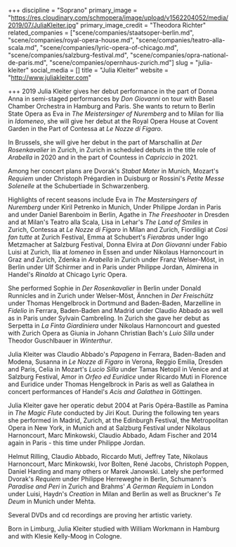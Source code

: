 +++
discipline = "Soprano"
primary_image = "https://res.cloudinary.com/schmopera/image/upload/v1562204052/media/2019/07/JuliaKleiter.jpg"
primary_image_credit = "Theodora Richter"
related_companies = ["scene/companies/staatsoper-berlin.md", "scene/companies/royal-opera-house.md", "scene/companies/teatro-alla-scala.md", "scene/companies/lyric-opera-of-chicago.md", "scene/companies/salzburg-festival.md", "scene/companies/opra-national-de-paris.md", "scene/companies/opernhaus-zurich.md"]
slug = "julia-kleiter"
social_media = []
title = "Julia Kleiter"
website = "http://www.juliakleiter.com"

+++
2019 Julia Kleiter gives her debut performance in the part of Donna Anna in semi-staged performances by _Don Giovanni_ on tour with Basel Chamber Orchestra in Hamburg and Paris. She wants to return to Berlin State Opera as Eva in _The Meistersinger of Nuremberg_ and to Milan for Ilia in _Idomeneo_, she will give her debut at the Royal Opera House at Covent Garden in the Part of Contessa at _Le Nozze di Figaro_.

In Brussels, she will give her debut in the part of Marschallin at _Der Rosenkavalier_ in Zurich, in Zurich in scheduled debuts in the title role of _Arabella_ in 2020 and in the part of Countess in _Capriccio_ in 2021.

Among her concert plans are Dvorak's _Stabat Mater_ in Munich, Mozart's _Requiem_ under Christoph Prégardien in Duisburg or Rossini's _Petite Messe Solenelle_ at the Schubertiade in Schwarzenberg.

Highlights of recent seasons include Eva in _The Mastersingers of Nuremberg_ under Kiril Petrenko in Munich, Under Philippe Jordan in Paris and under Daniel Barenboim in Berlin, Agathe in _The Freeshooter_ in Dresden and at Milan's Teatro alla Scala, Lisa in Lehar's _The Land of Smiles_ in Zurich, Contessa at _Le Nozze di Figaro_ in Milan and Zurich, Fiordiligi at _Così fan tutte_ at Zurich Festival, Emma at Schubert's _Fierabras_ under Ingo Metzmacher at Salzburg Festival, Donna Elvira at _Don Giovanni_  under Fabio Luisi at Zurich, Ilia at _Iomeneo_ in Essen and under Nikolaus Harnoncourt in Graz and Zurich, Zdenka in _Arabella_ in Zurich under Franz Welser-Möst, in Berlin under Ulf Schirmer and in Paris under Philippe Jordan, Almirena in Handel's _Rinaldo_ at Chicago Lyric Opera.

She performed Sophie in _Der Rosenkavalier_ in Berlin under Donald Runnicles and in Zurich under Welser-Möst, Ännchen in _Der Freischütz_ under Thomas Hengelbrock in Dortmund and Baden-Baden, Marzelline in _Fidelio_ in Ferrara, Baden-Baden and Madrid under Claudio Abbado as well as in Paris under Sylvain Cambreling. In Zurich she gave her debut as Serpetta in _La Finta Giardiniera_ under Nikolaus Harnoncourt and guested with Zurich Opera as Giunia in Johann Christian Bach's _Luio Silla_ under Theodor Guschlbauer in _Winterthur_. 

Julia Kleiter was Claudio Abbado's _Papagena_ in Ferrara, Baden-Baden and Modena, Susanna in _Le Nozze di Figaro_ in Verona, Reggio Emilia, Dresden and Paris, Celia in Mozart's _Lucio Silla_  under Tamas Netopil in Venice and at Salzburg Festival, Amor in _Orfeo ed Euridice_ under Ricardo Muti in Florence and Euridice under Thomas Hengelbrock in Paris as well as Galathea in concert performances of Handel's _Acis and Galathea_ in Göttingen.

Julia Kleiter gave her operatic debut 2004 at Paris Opéra-Bastille as Pamina in _The Magic Flute_ conducted by Jiri Kout. During the following ten years she performed in Madrid, Zurich, at the Edinburgh Festival, the Metropolitan Opera in New York, in Munich and at Salzburg Festival under Nikolaus Harnoncourt, Marc Minkowski, Claudio Abbado, Adam Fischer and 2014 again in Paris - this time under Philippe Jordan. 

Helmut Rilling, Claudio Abbado, Riccardo Muti, Jeffrey Tate, Nikolaus Harnoncourt, Marc Minkowski, Ivor Bolten, René Jacobs, Christoph Poppen, Daniel Harding and many others or Marek Janowski. Lately she performed Dvorak's _Requiem_ under Philippe Herreweghe in Berlin, Schumann's _Paradise and Peri_ in Zurich and Brahms' _A German Requiem_ in London under Luisi, Haydn's _Creation_ in Milan and Berlin as well as Bruckner's _Te Deum_ in Munich under Mehta. 

Several DVDs and cd recordings are proving her artistic variety. 

Born in Limburg, Julia Kleiter studied with William Workmann in Hamburg and with Klesie Kelly-Moog in Cologne.